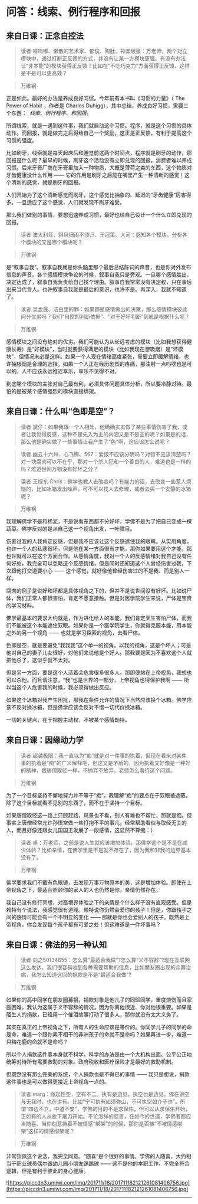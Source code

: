 # 问答：线索、例行程序和回报

## 来自日课：正念自控法

> 读者 嘚呜嘟、懒散的艺术家、郁俊、陶肚、神楽坂泉：万老师，两个对立模块中，通过打断正反馈的方式，并没有让某一方模块更强。有没有办法让“非本能”的模块获得正反馈？比如在“不吃巧克力”方面获得正反馈，这样是不是可以更高效？

> 万维钢

正是如此。最好的办法是养成良好习惯。今年前有本书叫《习惯的力量》（ The Power of Habit ，作者是 Charles Duhigg），其中总结，养成良好习惯，需要三个东西：  *线索、例行程序、和回报。*

所谓线索，就是一遇到这件事，我们就启动这个习惯。程序，就是这个习惯的具体动作。而回报，就是做完之后得给自己一个奖励，这正是正反馈，有利于提高这个习惯的强度。

比如刷牙，线索就是每天起床后和睡觉前这两个时间点，程序就是刷牙的动作，那回报是什么呢？最早的时候，刷牙这个活动没有立即兑现的回报，消费者难以养成习惯。后来牙膏厂商在牙膏里加入一种物质，大概是薄荷之类的东西，这个物质对牙齿健康没什么作用 —— 它的作用是刷牙之后能在嘴里产生一种清新的感觉！这个清新的感觉，就是刷牙的回报。

人们开始为了这个清新感觉而刷牙，这个感觉比抽象的、延迟的“牙齿健康”厉害得多。一旦适应了这个感觉，人们就发现不刷牙难受。

那么我们做别的事情，要想迅速养成习惯，最好也给自己设计一个什么立即兑现的回报。

> 读者 澳大利亚、斜风细雨不须归、王冠策、大河：感知各个模块，分析各个模块的又是哪个模块呢？

> 万维钢

是“叙事自我”。叙事自我就是你头脑里那个最后总结陈词的声音，也是你对外发布信息的声音。各个感情模块争论的时候，叙事自我只是旁观。一旦哪个感情胜出，决定达成了，叙事自我负责给自己找个理由。叙事自我常常没有决定权，只在事后出来当代言人。也许叙事自我就是最后的意识，也许不是。再深入，我就不知道了。

> 读者 吴孟晟、洁白里的罪：如果都是感情做出的决策，那么感情模块彼此间分优劣吗？我们“自控的判断依据”、“对于好坏判断”到底是根据什么呢？

> 万维钢

感情模块之间没有绝对的优劣。我们可能认为从长远考虑的模块（比如我想获得健康长寿）是“好模块”，当时就要获得满足的模块（比如我现在想吸烟）是“坏模块”，但情况未必是这样。如果一个人现在情绪高度紧张，需要立即缓解情绪，也许抽根烟是合理的选择。如果一个人正在经历剧烈的疼痛，那注射一点吗啡也是可以的。人不应该永远推迟享乐，享乐不见得不对。

到底哪个模块的主张对自己最有利，必须具体问题具体分析，所以要冷静对待。最怕的是被某个感情强烈的模块直接绑架。

## 来自日课：什么叫“色即是空”？

> 读者 斌仔：如果我跟一个人相处，他确确实实做了某些事情伤害了我，或者让我觉得反感，这种不是先入为主的内涵又是不是空的呢？如果是的话，那么他是确实做了一些事情让我产生了“色”啊，这应该怎么说呢？

> 读者 幽云十六州、心飞腾、567：爱恨不应该分明吗？对错不应该清楚吗？对一块腐肉可以不在乎，那对一个杀人犯和一个善良的人，难道也是一样的吗？难道世间万物没有好坏之分？

> 读者 王旭东 Chris：佛学也教人去改变吗？有能力的话，去改变一些惹人烦恼的，比如冰箱发出噪声，可不可以找人去修理，或者去买一个安静的冰箱呢？

> 万维钢

我理解佛学不是和稀泥，不是说看东西都不分好坏，学佛不是为了把自己变成一棵蔬菜。佛学反对的是从自己这一个视角出发，一叶障目。

伤害过我的人我肯定反感，但是我不应该让这个反感遮住我的眼睛。从实用角度，也许一个人的私德很坏，但是他在某一方面很有才能，那你如果要用这个才能，那也许就可以在这个方面合作。从感情角度，我对一个人的反感情绪对我自己没有任何好处，我完全可以忽略这个反感情绪，但是同时还知道这个人曾经伤害过我，下次跟他打交道要小心 —— 这个感觉，就好像他曾经伤害过的不是我、而是别人一样。

腐肉的例子是说好和坏都是具体视角之下的，但并不是说世间没有好坏。比如说尸体，我们正常人都很害怕，肯定不愿意接触。但是对医学院学生来说，尸体是宝贵的学习材料。

佛学最基本的要求大约就是，作为进化给人的本能，我们肯定天生害怕尸体，而我们不能被这个本能遮住双眼。如果你是一个医学院学生，你就得克服本能，用本能之外的另一个视角 —— 也就是学习探索的视角，去看尸体。

色即是空，就是要避免“我我我”这个单一的视角。以我的视角，这是个坏人；可是他对自己的妻子儿女很好，对他们来说他是个好人。那我要是因为不喜欢这个人就把他杀了，这似乎就不太对。

但是另一方面，要是这个人活着会危害很多很多人，那即便站在上帝视角，我想也可以杀他。而且请注意，“我”也是世界的一部分，上帝视角也得保护我啊 —— 所以当这个人危害我的时候，我必须得做出反应。

如果这个冰箱对我产生困扰，那我在条件允许的情况下当然应该换个冰箱。佛学应该不反对换冰箱，但是佛学应该会反对不惜一切代价换冰箱。

一切的关键点，在于把握主动权，不被某个感情劫持。

## 来自日课：因缘动力学

> 读者 超越极限：我一直以为“痴”就是对一件事的执着，但现在看来对某件事的执着是“痴”的广义解释吧，但这又是矛盾的，因为执着又好像是一种好的精神，跟唐僧取经一样，不抛弃不放弃。老师怎么看待这个问题。

> 万维钢

为了一个目标坚持不懈地努力并不等于“痴”。我理解“痴”的要点在于双眼被遮蔽，除了这个目标就看不见别的东西了，而不在于坚持一个目标。

如果唐僧取经这一路上只顾赶路，风景也不看，别人有难也不帮忙，那就是痴。但事实上唐僧经常允许孙悟空做一些打抱不平的事儿，经常帮助看似与取经无关的人，而且好像还跟女儿国国王发展了一段感情，这显然不算痴：）

> 读者 卓：万老师，之前是说人生就应该增加体验，那佛学这个是不是在减少体验？比如亲情，在佛学里是不是就不存在了，因为我和非我的边界基本没有了。

> 万维钢

佛学要求我们不戴有色眼镜，去发现万事万物原本的美，这是增加体验。即使在上帝视角之下，最适合照顾你的家人的人也仍然是你，亲情仍然存在。

我自己没有修行冥想，对高境界体验之下的亲情是个什么样子没有直观感受。但是赖特有个说法，我感觉很有道理。赖特说你仍然会爱你的孩子！但是，你跟孩子之间的感情可能会有一个不明显的变化 —— 那就是你也会爱别人的孩子。既然是上帝视角，你会发现每个孩子都有可爱之处！但这难道是一件坏事吗？

## 来自日课：佛法的另一种认知

> 读者 向之50134855：怎么算“最适合我做”?怎么算“义不容辞”?现在互联网这么发达，我们很容易收到各种需要帮助的信息，比如朋友圈出现的众筹治病，我怎么知道这回的捐款是不是“最适合我做”?

> 万维钢

如果你的高中同学在朋友圈募捐，捐款对象是他儿子的同班同学，重度烧伤而且家庭困难，我认为这属于义不容辞的情况，因为你离他很近、你对他很重要。如果是陌生人的捐款，已经用一个催泪故事打动了很多人，那你就没有太大义务了。

其实在真正的上帝视角之下，所有人的生命应该是等价的。你同学儿子的同学的命是命，难道一个跟你素不相干的非洲孩子的命就不是命吗？如果再进一步，难道一只梅花鹿的命就不是命吗？

所以个人捐款这件事本身就不科学。科学的办法是由一个大机构出面、公平公正地统筹对待所有需要救助的对象。政府税收和医疗保险才是最好的救助机制。

但既然没有那么完美的系统，个人捐款也是不得已的事情 —— 我只是想说，捐款这件事也是可以做得更接近上帝视角一点的。

> 读者 marg：缘起性空，空有不二。执有是边见，执空也是边见，佛在讲空与无我时，也在讲有。比如“宁可执有如须弥山，不可执空如介子许”。所谓“四边不立，中道不安”，学佛的目的不是求保佑，但可以从求保佑开始，正如有的人从放下屠刀开始。不论怎样的慈善，在如今的世道，学佛者都应当随喜。当你刻意持着不被情感“绑架”的时候，那你是否被“不被情感绑架”这样的情感绑架呢？

> 万维钢

非常钦佩这个说法，我完全同意。“随喜”是个很好的事情。学佛的人随喜，大约相当于职业球员偶尔跟幼儿园小朋友踢踢球 —— 这不是他的本职工作、不完全符合逻辑，但是有利于彼此的身心健康。

![https://piccdn3.umiwi.com/img/201711/18/201711182121261081406756.jpg](https://piccdn3.umiwi.com/img/201711/18/201711182121261081406756.jpg)

---
